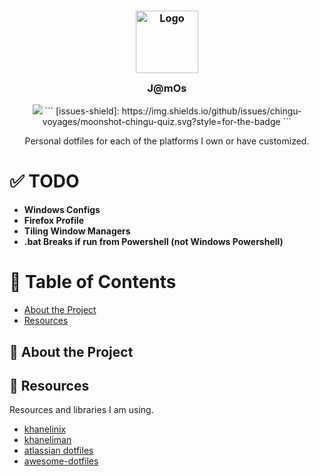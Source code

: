 
<h3 align="center">
 <img src="https://images-wixmp-ed30a86b8c4ca887773594c2.wixmp.com/f/b0b8e2ee-cb7a-4ca6-84cc-3fc92b7b1635/dfo81f9-234ff8bc-c669-42b4-93b8-43269a4ad4ee.gif?token=eyJ0eXAiOiJKV1QiLCJhbGciOiJIUzI1NiJ9.eyJzdWIiOiJ1cm46YXBwOjdlMGQxODg5ODIyNjQzNzNhNWYwZDQxNWVhMGQyNmUwIiwiaXNzIjoidXJuOmFwcDo3ZTBkMTg4OTgyMjY0MzczYTVmMGQ0MTVlYTBkMjZlMCIsIm9iaiI6W1t7InBhdGgiOiJcL2ZcL2IwYjhlMmVlLWNiN2EtNGNhNi04NGNjLTNmYzkyYjdiMTYzNVwvZGZvODFmOS0yMzRmZjhiYy1jNjY5LTQyYjQtOTNiOC00MzI2OWE0YWQ0ZWUuZ2lmIn1dXSwiYXVkIjpbInVybjpzZXJ2aWNlOmZpbGUuZG93bmxvYWQiXX0.I9pMusfLCa2kJqRsKXlxyOHL19RQ1T_R8sqZjEOufo4" width="100" alt="Logo"/>
 <br/>
 <img src="https://raw.githubusercontent.com/catppuccin/catppuccin/main/assets/misc/transparent.png" height="30" width="0px"/>
 J@mOs
 <img src="https://raw.githubusercontent.com/catppuccin/catppuccin/main/assets/misc/transparent.png" height="30" width="0px"/>
</h3>

<p align="center">
 <a href="https://github.com/JamesHusband/jamos/contributors"><img src="https://img.shields.io/github/contributors/JamesHusband/jamos?colorA=363a4f&colorB=a6da95&style=for-the-badge"></a>
 ```
[issues-shield]: https://img.shields.io/github/issues/chingu-voyages/moonshot-chingu-quiz.svg?style=for-the-badge
```
</p>

<p align="center">
Personal dotfiles for each of the platforms I own or have customized.
</p>


# :white_check_mark: TODO

 - **Windows Configs**
 - **Firefox Profile**
 - **Tiling Window Managers**
 - **.bat Breaks if run from Powershell (not Windows Powershell)**

# :notebook_with_decorative_cover: Table of Contents
- [About the Project](#star2-about-the-project)
- [Resources](#gem-resources)


## :star2: About the Project

## :gem: Resources

Resources and libraries I am using.

- [khanelinix](https://github.com/khaneliman/khanelinix)
- [khaneliman](https://github.com/khaneliman/dotfiles)
- [atlassian dotfiles](https://www.atlassian.com/git/tutorials/dotfiles)
- [awesome-dotfiles](https://github.com/webpro/awesome-dotfiles)
<!--stackedit_data:
eyJoaXN0b3J5IjpbMzk1NjY1OTA0LC03MzY4MjQzNCwtMTgyNT
E4NTU1M119
-->